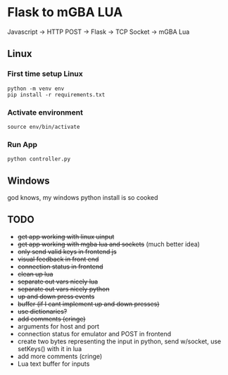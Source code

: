 # Flask to mGBA LUA

Javascript -> HTTP POST -> Flask -> TCP Socket -> mGBA Lua

## Linux

### First time setup Linux

```
python -m venv env
pip install -r requirements.txt
```

### Activate environment

```
source env/bin/activate
```

### Run App

`python controller.py`

## Windows

god knows, my windows python install is so cooked

## TODO

* ~~get app working with linux uinput~~
* ~~get app working with mgba lua and sockets~~ (much better idea)
* ~~only send valid keys in frontend js~~
* ~~visual feedback in front end~~
* ~~connection status in frontend~~
* ~~clean up lua~~
* ~~separate out vars nicely lua~~
* ~~separate out vars nicely python~~
* ~~up and down press events~~
* ~~buffer (if I cant implement up and down presses)~~
* ~~use dictionaries?~~
* ~~add comments (cringe)~~
* arguments for host and port
* connection status for emulator and POST in frontend
* create two bytes representing the input in python, send w/socket, use setKeys() with it in lua
* add more comments (cringe)
* Lua text buffer for inputs
